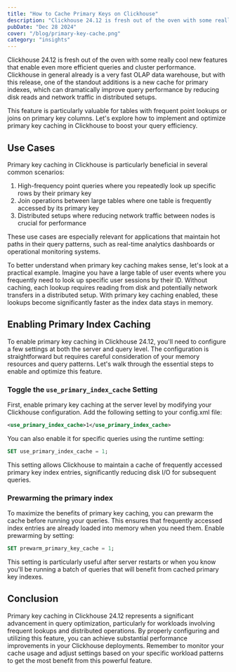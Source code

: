 ```yaml
---
title: "How to Cache Primary Keys on Clickhouse"
description: "Clickhouse 24.12 is fresh out of the oven with some really cool new features that enable even more efficient queries and cluster performance."
pubDate: "Dec 28 2024"
cover: "/blog/primary-key-cache.png"
category: "insights"
---
```


Clickhouse 24.12 is fresh out of the oven with some really cool new features that enable even more efficient queries and cluster performance. Clickhouse in general already is a very fast OLAP data warehouse, but with this release, one of the standout additions is a new cache for primary indexes, which can dramatically improve query performance by reducing disk reads and network traffic in distributed setups. 

This feature is particularly valuable for tables with frequent point lookups or joins on primary key columns. Let's explore how to implement and optimize primary key caching in Clickhouse to boost your query efficiency.

## Use Cases

Primary key caching in Clickhouse is particularly beneficial in several common scenarios:

1. High-frequency point queries where you repeatedly look up specific rows by their primary key
2. Join operations between large tables where one table is frequently accessed by its primary key
3. Distributed setups where reducing network traffic between nodes is crucial for performance

These use cases are especially relevant for applications that maintain hot paths in their query patterns, such as real-time analytics dashboards or operational monitoring systems.

To better understand when primary key caching makes sense, let's look at a practical example. Imagine you have a large table of user events where you frequently need to look up specific user sessions by their ID. Without caching, each lookup requires reading from disk and potentially network transfers in a distributed setup. With primary key caching enabled, these lookups become significantly faster as the index data stays in memory.

## Enabling Primary Index Caching

To enable primary key caching in Clickhouse 24.12, you'll need to configure a few settings at both the server and query level. The configuration is straightforward but requires careful consideration of your memory resources and query patterns. Let's walk through the essential steps to enable and optimize this feature.

### Toggle the `use_primary_index_cache` Setting

First, enable primary key caching at the server level by modifying your Clickhouse configuration. Add the following setting to your config.xml file:

```xml
<use_primary_index_cache>1</use_primary_index_cache>
```

You can also enable it for specific queries using the runtime setting:

```sql
SET use_primary_index_cache = 1;
```

This setting allows Clickhouse to maintain a cache of frequently accessed primary key index entries, significantly reducing disk I/O for subsequent queries.

### Prewarming the primary index

To maximize the benefits of primary key caching, you can prewarm the cache before running your queries. This ensures that frequently accessed index entries are already loaded into memory when you need them. Enable prewarming by setting:

```sql
SET prewarm_primary_key_cache = 1;
```

This setting is particularly useful after server restarts or when you know you'll be running a batch of queries that will benefit from cached primary key indexes.

## Conclusion

Primary key caching in Clickhouse 24.12 represents a significant advancement in query optimization, particularly for workloads involving frequent lookups and distributed operations. By properly configuring and utilizing this feature, you can achieve substantial performance improvements in your Clickhouse deployments. Remember to monitor your cache usage and adjust settings based on your specific workload patterns to get the most benefit from this powerful feature.